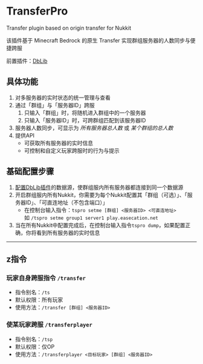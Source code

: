 # TransferPro
Transfer plugin based on origin transfer for Nukkit

该插件基于 Minecraft Bedrock 的原生 Transfer 实现群组服务器的人数同步与便捷跨服

前置插件：[DbLib](https://github.com/fromgate/DbLib/releases)

## 具体功能

1. 对多服务器的实时状态的统一管理与查看
2. 通过「群组」与「服务器ID」跨服
    1. 只输入「群组」时，将随机进入群组中的一个服务器
    2. 只输入「服务器ID」时，可跨群组匹配到该服务器ID
3. 服务器人数同步，可显示为 _所有服务器总人数_ 或 _某个群组的总人数_
4. 提供API
    - 可获取所有服务器的实时信息
    - 可控制和自定义玩家跨服时的行为与提示

## 基础配置步骤

1. [配置DbLib插件](https://github.com/fromgate/DbLib#configuration)的数据源，使群组服内所有服务器都连接到同一个数据源
2. 开启群组服内所有Nukkit，你需要为每个Nukkit配置其「群组（可选）」、「服务器ID」、「可直连地址（不包含端口）」
    - 在控制台输入指令：`tspro setme [群组] <服务器ID> <可直连地址>`  
    如 `/tspro setme group1 server1 play.easecation.net`
3. 当在所有Nukkit中配置完成后，在控制台输入指令`tspro dump`，如果配置正确，你将看到所有服务器的实时信息

----------

## z指令
### 玩家自身跨服指令 `/transfer`

- 指令别名：`/ts`
- 默认权限：所有玩家
- 使用方法：`/transfer [群组] <服务器ID>`

### 使某玩家跨服 `/transferplayer`

- 指令别名：`/tsp`
- 默认权限：仅OP
- 使用方法：`/transferplayer <目标玩家> [群组] <服务器ID>`